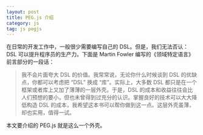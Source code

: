 ```yaml
---
layout: post
title: PEG.js 介绍
category: js
tag: js pegjs
---
```

在日常的开发工作中，一般很少需要编写自己的 DSL。但是，我们无法否认：DSL 可以提升程序员的生产力。下面是 Martin Fowler 编写的《领域特定语言》前言部分的一段话：

>我不会片面夸大 DSL 的价值。我常常说，无论你什么时候谈到 DSL 的优缺点，你都可以考虑把 “DSL” 换成 “库”。实际上，大多数 DSL 都只是在一个框架或者库上又加了薄薄的一层外壳。于是，DSL 的成本和收益往往会比人们预想的要小，但也未曾得到过充分的认识。掌握良好的技术可以大大降低构造 DSL 的成本，我希望这本书可以帮你做到这一点。这层外壳虽薄，却也实用，值得一试。

本文要介绍的 PEG.js 就是这么一个外壳。
